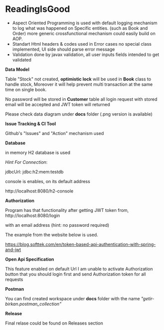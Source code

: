 # ReadingIsGood

* Aspect Oriented Programming is used with default logging mechanism to log what was happened on Specific entities. (such as Book and Order) more generic crossfunctional mechanism could easily build on AOP.  
* Standart Html headers & codes used in Error cases no special class implemented, UI side should parse error message
* Validation done by javax validation, all user inputs fields intended to get validated  

**Data Model**

Table "Stock" not created, **optimistic lock** will be used in **Book** class to handle stock, Moreover it will help prevent multi transaction at the same time on single book.

No password will be stored in **Customer** table all login request with stored email will be accepted and JWT token will returned

Please check data diagram under **docs** folder (.png version is available)

**Issue Tracking & CI Tool**

Github's "Issues" and "Action" mechanism used

**Database**

in memory H2 database is used
 
_Hint For Connection_: 

jdbcUrl: jdbc:h2:mem:testdb

console is enables, on its default address
 
http://localhost:8080/h2-console


**Authorization**

Program has that functionality after getting JWT token from, http://localhost:8080/login

with an email address (hint: no password required)

  
The example from the website below is used.
 
https://blog.softtek.com/en/token-based-api-authentication-with-spring-and-jwt

**Open Api Specification** 

This feature enabled on default Url
I am unable to activate Authorization button that you should login first and send Authorization token for all requests

**Postman**

You can find created workspace under **docs** folder with the name _"getir-birkan.postman_collection"_

**Release**

Final relase could be found on Releases section
